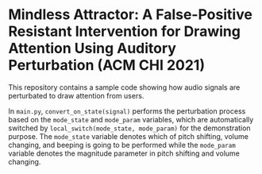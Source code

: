 # Mindless Attractor: A False-Positive Resistant Intervention for Drawing Attention Using Auditory Perturbation (ACM CHI 2021)

This repository contains a sample code showing how audio signals are perturbated to draw attention from users.

In `main.py`, `convert_on_state(signal)` performs the perturbation process based on the `mode_state` and `mode_param` variables, which are automatically switched by `local_switch(mode_state, mode_param)` for the demonstration purpose.
The `mode_state` variable denotes which of pitch shifting, volume changing, and beeping is going to be performed while the `mode_param` variable denotes the magnitude parameter in pitch shifting and volume changing.
